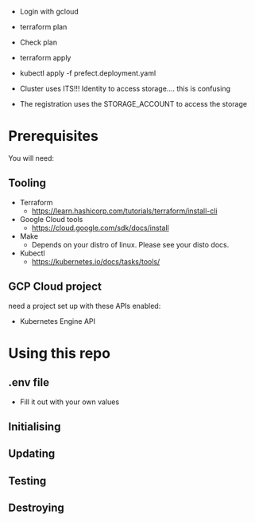 - Login with gcloud
- terraform plan
- Check plan
- terraform apply
- kubectl apply -f prefect.deployment.yaml

- Cluster uses ITS!!! Identity to access storage.... this is confusing
- The registration uses the STORAGE_ACCOUNT to access the storage
# Prerequisites
You will need:
## Tooling
- Terraform
  - https://learn.hashicorp.com/tutorials/terraform/install-cli
- Google Cloud tools
  - https://cloud.google.com/sdk/docs/install
- Make
  - Depends on your distro of linux. Please see your disto docs.
- Kubectl
  - https://kubernetes.io/docs/tasks/tools/
## GCP Cloud project
  need a project set up with these APIs enabled:
- Kubernetes Engine API
# Using this repo
## .env file
- Fill it out with your own values
## Initialising

## Updating

## Testing

## Destroying
